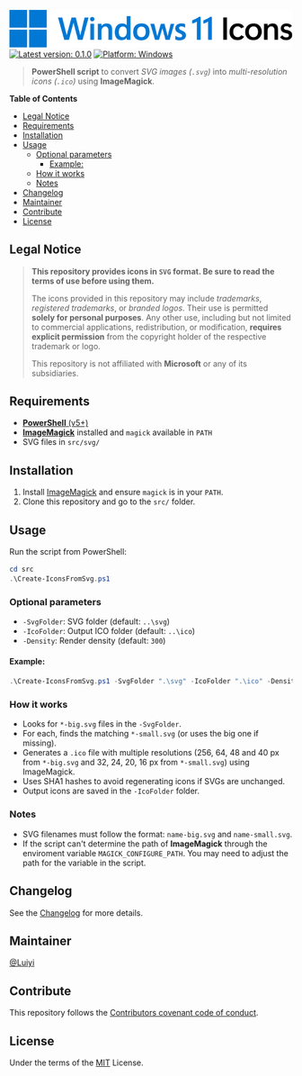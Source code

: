 ![Banner.svg](Banner.svg "Windows 11 Icons")
[![Latest version: 0.1.0](https://img.shields.io/badge/version-0.1.0-0078d4.svg?label=Version&logo=V&logoColor=fff)](https://code.roche.com/necsia-team/customer-masterdata/-/tags/0.1.0) [![Platform: Windows](https://img.shields.io/badge/platform-Windows-0078d4.svg?logo=data:image/svg+xml;base64,PHN2ZyB3aWR0aD0iNDguNzQ1IiBoZWlnaHQ9IjQ4Ljc0NiIgeG1sbnM9Imh0dHA6Ly93d3cudzMub3JnLzIwMDAvc3ZnIj48cGF0aCBkPSJNMCAwdjIzLjEwNWgyMy4xMDVWMHptMjUuNjQgMHYyMy4xMDVoMjMuMTA1VjB6TTAgMjUuNjQydjIzLjEwNWgyMy4xMDVWMjUuNjQyem0yNS42NCAwdjIzLjEwNWgyMy4xMDVWMjUuNjQyeiIgZmlsbD0iIzAwNzhkNCIvPjwvc3ZnPg==&longCache=true "Microsoft Windows")](https://www.microsoft.com/windows)
> **PowerShell script** to convert _SVG images (`.svg`)_ into _multi-resolution icons (`.ico`)_ using **ImageMagick**.

**Table of Contents**
- [Legal Notice](#legal-notice)
- [Requirements](#requirements)
- [Installation](#installation)
- [Usage](#usage)
	- [Optional parameters](#optional-parameters)
		- [Example:](#example)
	- [How it works](#how-it-works)
	- [Notes](#notes)
- [Changelog](#changelog)
- [Maintainer](#maintainer)
- [Contribute](#contribute)
- [License](#license)

## Legal Notice
> **This repository provides icons in `SVG` format. Be sure to read the terms of use before using them.**
>
> The icons provided in this repository may include _trademarks_, _registered trademarks_, or _branded logos_. Their use is permitted **solely for personal purposes**. Any other use, including but not limited to commercial applications, redistribution, or modification, **requires explicit permission** from the copyright holder of the respective trademark or logo.
>
> This repository is not affiliated with **Microsoft** or any of its subsidiaries.
## Requirements
- [**PowerShell** (v5+)](https://github.com/PowerShell/powershell/releases)
- [**ImageMagick**](https://imagemagick.org/script/download.php) installed and `magick` available in `PATH`
- SVG files in `src/svg/`
## Installation
1. Install [ImageMagick](https://imagemagick.org/script/download.php) and ensure `magick` is in your `PATH`.
2. Clone this repository and go to the `src/` folder.
## Usage
Run the script from PowerShell:
```powershell
cd src
.\Create-IconsFromSvg.ps1
```
### Optional parameters
- `-SvgFolder`: SVG folder (default: `..\svg`)
- `-IcoFolder`: Output ICO folder (default: `..\ico`)
- `-Density`: Render density (default: `300`)

#### Example:
```powershell
.\Create-IconsFromSvg.ps1 -SvgFolder ".\svg" -IcoFolder ".\ico" -Density 300
```
### How it works
- Looks for `*-big.svg` files in the `-SvgFolder`.
- For each, finds the matching `*-small.svg` (or uses the big one if missing).
- Generates a `.ico` file with multiple resolutions (256, 64, 48 and 40 px from `*-big.svg` and 32, 24, 20, 16 px from `*-small.svg`) using ImageMagick.
- Uses SHA1 hashes to avoid regenerating icons if SVGs are unchanged.
- Output icons are saved in the `-IcoFolder` folder.
### Notes
- SVG filenames must follow the format: `name-big.svg` and `name-small.svg`.
- If the script can't determine the path of **ImageMagick** through the enviroment variable `MAGICK_CONFIGURE_PATH`. You may need to adjust the path for the variable in the script.
## Changelog
See the [Changelog](CHANGELOG.md) for more details.
## Maintainer
[@Luiyi](https://github.com/lperezperez)
## Contribute
This repository follows the [Contributors covenant code of conduct](CODE_OF_CONDUCT.md).
## License
Under the terms of the [MIT](LICENSE.md) License.
